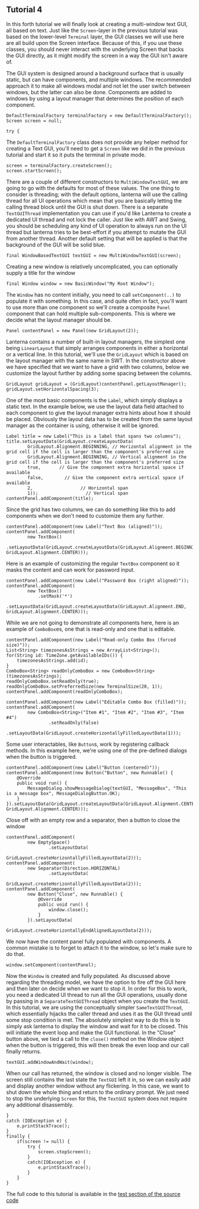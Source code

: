 Tutorial 4
---

In this forth tutorial we will finally look at creating a multi-window text GUI, all based on text. Just like
the `Screen`-layer in the previous tutorial was based on the lower-level `Terminal` layer, the GUI classes we will
use here are all build upon the Screen interface. Because of this, if you use these classes, you should never
interact with the underlying Screen that backs the GUI directly, as it might modify the screen in a way the
GUI isn't aware of.

The GUI system is designed around a background surface that is usually static, but can have components, and
multiple windows. The recommended approach it to make all windows modal and not let the user switch between
windows, but the latter can also be done. Components are added to windows by using a layout manager that
determines the position of each component.

    DefaultTerminalFactory terminalFactory = new DefaultTerminalFactory();
    Screen screen = null;
    
    try {

The `DefaultTerminalFactory` class does not provide any helper method for creating a Text GUI, you'll need to
get a `Screen` like we did in the previous tutorial and start it so it puts the terminal in private mode.

    screen = terminalFactory.createScreen();
    screen.startScreen();

There are a couple of different constructors to `MultiWindowTextGUI`, we are going to go with the defaults for
most of these values. The one thing to consider is threading; with the default options, lanterna will use
the calling thread for all UI operations which mean that you are basically letting the calling thread block
until the GUI is shut down. There is a separate `TextGUIThread` implementation you can use if you'd like
Lanterna to create a dedicated UI thread and not lock the caller. Just like with AWT and Swing, you should
be scheduling any kind of UI operation to always run on the UI thread but lanterna tries to be best-effort
if you attempt to mutate the GUI from another thread. Another default setting that will be applied is that
the background of the GUI will be solid blue.


    final WindowBasedTextGUI textGUI = new MultiWindowTextGUI(screen);

Creating a new window is relatively uncomplicated, you can optionally supply a title for the window

    final Window window = new BasicWindow("My Root Window");

The `Window` has no content initially, you need to call `setComponent(..)` to populate it with something. In this
case, and quite often in fact, you'll want to use more than one component so we'll create a composite
`Panel` component that can hold multiple sub-components. This is where we decide what the layout manager
should be.

    Panel contentPanel = new Panel(new GridLayout(2));

Lanterna contains a number of built-in layout managers, the simplest one being `LinearLayout` that simply
arranges components in either a horizontal or a vertical line. In this tutorial, we'll use the `GridLayout`
which is based on the layout manager with the same name in SWT. In the constructor above we have
specified that we want to have a grid with two columns, below we customize the layout further by adding
some spacing between the columns.

    GridLayout gridLayout = (GridLayout)contentPanel.getLayoutManager();
    gridLayout.setHorizontalSpacing(3);

One of the most basic components is the `Label`, which simply displays a static text. In the example below,
we use the layout data field attached to each component to give the layout manager extra hints about how it
should be placed. Obviously the layout data has to be created from the same layout manager as the container
is using, otherwise it will be ignored.

    Label title = new Label("This is a label that spans two columns");
    title.setLayoutData(GridLayout.createLayoutData(
            GridLayout.Alignment.BEGINNING, // Horizontal alignment in the grid cell if the cell is larger than the component's preferred size
            GridLayout.Alignment.BEGINNING, // Vertical alignment in the grid cell if the cell is larger than the component's preferred size
            true,       // Give the component extra horizontal space if available
            false,        // Give the component extra vertical space if available
            2,                  // Horizontal span
            1));                  // Vertical span
    contentPanel.addComponent(title);


Since the grid has two columns, we can do something like this to add components when we don't need to
customize them any further.

    contentPanel.addComponent(new Label("Text Box (aligned)"));
    contentPanel.addComponent(
            new TextBox()
                .setLayoutData(GridLayout.createLayoutData(GridLayout.Alignment.BEGINNING, GridLayout.Alignment.CENTER)));

Here is an example of customizing the regular `TextBox` component so it masks the content and can work for
password input.

    contentPanel.addComponent(new Label("Password Box (right aligned)"));
    contentPanel.addComponent(
            new TextBox()
                .setMask('*')
                .setLayoutData(GridLayout.createLayoutData(GridLayout.Alignment.END, GridLayout.Alignment.CENTER)));

While we are not going to demonstrate all components here, here is an example of `ComboBox`es, one that is
read-only and one that is editable.

    contentPanel.addComponent(new Label("Read-only Combo Box (forced size)"));
    List<String> timezonesAsStrings = new ArrayList<String>();
    for(String id: TimeZone.getAvailableIDs()) {
        timezonesAsStrings.add(id);
    }
    ComboBox<String> readOnlyComboBox = new ComboBox<String>(timezonesAsStrings);
    readOnlyComboBox.setReadOnly(true);
    readOnlyComboBox.setPreferredSize(new TerminalSize(20, 1));
    contentPanel.addComponent(readOnlyComboBox);
    
    contentPanel.addComponent(new Label("Editable Combo Box (filled)"));
    contentPanel.addComponent(
            new ComboBox<String>("Item #1", "Item #2", "Item #3", "Item #4")
                    .setReadOnly(false)
                    .setLayoutData(GridLayout.createHorizontallyFilledLayoutData(1)));

Some user interactables, like `Button`s, work by registering callback methods. In this example here, we're
using one of the pre-defined dialogs when the button is triggered.

    contentPanel.addComponent(new Label("Button (centered)"));
    contentPanel.addComponent(new Button("Button", new Runnable() {
        @Override
        public void run() {
            MessageDialog.showMessageDialog(textGUI, "MessageBox", "This is a message box", MessageDialogButton.OK);
        }
    }).setLayoutData(GridLayout.createLayoutData(GridLayout.Alignment.CENTER, GridLayout.Alignment.CENTER)));

Close off with an empty row and a separator, then a button to close the window

    contentPanel.addComponent(
            new EmptySpace()
                    .setLayoutData(
                            GridLayout.createHorizontallyFilledLayoutData(2)));
    contentPanel.addComponent(
            new Separator(Direction.HORIZONTAL)
                    .setLayoutData(
                            GridLayout.createHorizontallyFilledLayoutData(2)));
    contentPanel.addComponent(
            new Button("Close", new Runnable() {
                @Override
                public void run() {
                    window.close();
                }
            }).setLayoutData(
                    GridLayout.createHorizontallyEndAlignedLayoutData(2)));

We now have the content panel fully populated with components. A common mistake is to forget to attach it to
the window, so let's make sure to do that.

    window.setComponent(contentPanel);

Now the `Window` is created and fully populated. As discussed above regarding the threading model, we have the
option to fire off the GUI here and then later on decide when we want to stop it. In order for this to work,
you need a dedicated UI thread to run all the GUI operations, usually done by passing in a
`SeparateTextGUIThread` object when you create the `TextGUI`. In this tutorial, we are using the conceptually
simpler `SameTextGUIThread`, which essentially hijacks the caller thread and uses it as the GUI thread until
some stop condition is met. The absolutely simplest way to do this is to simply ask lanterna to display the
window and wait for it to be closed. This will initiate the event loop and make the GUI functional. In the
"Close" button above, we tied a call to the `close()` method on the Window object when the button is
triggered, this will then break the even loop and our call finally returns.

    textGUI.addWindowAndWait(window);

When our call has returned, the window is closed and no longer visible. The screen still contains the last
state the `TextGUI` left it in, so we can easily add and display another window without any flickering. In
this case, we want to shut down the whole thing and return to the ordinary prompt. We just need to stop the
underlying `Screen` for this, the `TextGUI` system does not require any additional disassembly.

    }
    catch (IOException e) {
        e.printStackTrace();
    }
    finally {
        if(screen != null) {
            try {
                screen.stopScreen();
            }
            catch(IOException e) {
                e.printStackTrace();
            }
        }
    }    

The full code to this tutorial is available in the [test section of the source code](https://github.com/mabe02/lanterna/blob/master/src/test/java/com/googlecode/lanterna/tutorial/Tutorial04.java)
